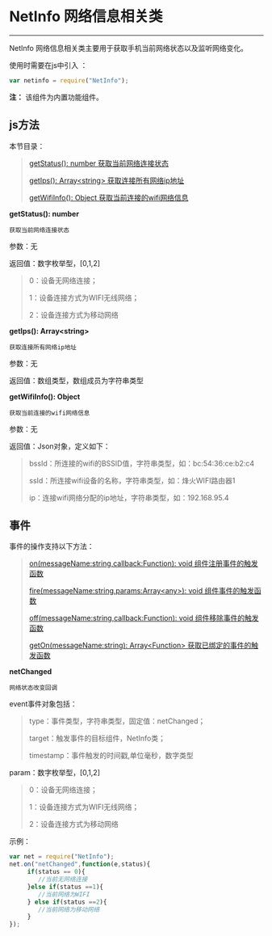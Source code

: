 # NetInfo 网络信息相关类

----------

NetInfo 网络信息相关类主要用于获取手机当前网络状态以及监听网络变化。


使用时需要在js中引入 ：

```javascript
var netinfo = require("NetInfo"); 
```

**注：** 该组件为内置功能组件。

<h2 id="cid_1">js方法</h2>  

本节目录：

>[ getStatus(): number  获取当前网络连接状态 ](#ff_0)
> 
> [getIps(): Array&lt;string&gt; 获取连接所有网络ip地址](#ff_1)
> 
>[ getWifiInfo(): Object  获取当前连接的wifi网络信息](#ff_2)




<span id="ff_0">**getStatus(): number**</span>  

<code>获取当前网络连接状态</code>  

参数：无   

返回值：数字枚举型，[0,1,2]  

> 0：设备无网络连接；  
> 
> 1：设备连接方式为WIFI无线网络；
> 
> 2：设备连接方式为移动网络 



<span id="ff_1">**getIps(): Array&lt;string&gt;**</span>  

<code>获取连接所有网络ip地址</code>
 
参数：无  


返回值：数组类型，数组成员为字符串类型



<span id="ff_2">**getWifiInfo(): Object**</span>  

<code>获取当前连接的wifi网络信息</code>   

参数：无  

返回值：Json对象，定义如下：  

> bssId：所连接的wifi的BSSID值，字符串类型，如：bc:54:36:ce:b2:c4
> 
> ssId：所连接wifi设备的名称，字符串类型，如：烽火WIFI路由器1
> 
> ip：连接wifi网络分配的ip地址，字符串类型，如：192.168.95.4





<h2 id="cid_2">事件</h2> 

事件的操作支持以下方法：

> [on(messageName:string,callback:Function): void   组件注册事件的触发函数](https://gitdocument.exmobi.cn/sprite-api/ggff.html#jjxg_1)   
> 
> [fire(messageName:string,params:Array&lt;any&gt;): void  组件事件的触发函数](https://gitdocument.exmobi.cn/sprite-api/ggff.html#jjxg_2)   
> 
> [off(messageName:string,callback:Function): void  组件移除事件的触发函数](https://gitdocument.exmobi.cn/sprite-api/ggff.html#jjxg_3)  
>  
> [getOn(messageName:string): Array&lt;Function&gt;  获取已绑定的事件的触发函数](https://gitdocument.exmobi.cn/sprite-api/ggff.html#jjxg_4)   

**netChanged**  

<code>网络状态改变回调</code>  

event事件对象包括：  

> type：事件类型，字符串类型，固定值：netChanged；
> 
> target：触发事件的目标组件，NetInfo类；
> 
> timestamp：事件触发的时间戳,单位毫秒，数字类型

param：数字枚举型，[0,1,2]  

> 0：设备无网络连接；
> 
> 1：设备连接方式为WIFI无线网络；
> 
> 2：设备连接方式为移动网络

示例：

```javascript
var net = require("NetInfo");
net.on("netChanged",function(e,status){
     if(status == 0){
        //当前无网络连接 
     }else if(status ==1){
        //当前网络为WIFI
     } else if(status ==2){
        //当前网络为移动网络
     }
});
```